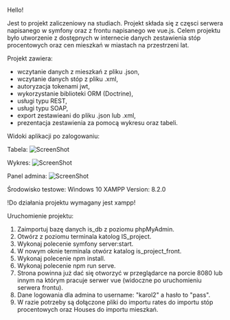 Hello!

Jest to projekt zaliczeniowy na studiach.
Projekt składa się z częsci serwera napisanego w symfony oraz z frontu napisanego we vue.js.
Celem projektu było utworzenie z dostępnych w internecie danych zestawienia stóp procentowych oraz cen mieszkań w miastach na przestrzeni lat.

Projekt zawiera:
- wczytanie danych z mieszkań z pliku .json,
- wczytanie danych stóp z pliku .xml,
- autoryzacja tokenami jwt,
- wykorzystanie biblioteki ORM (Doctrine),
- usługi typu REST,
- usługi typu SOAP,  
- export zestawieani do pliku .json lub .xml,
- prezentacja zestawienia za pomocą wykresu oraz tabeli.

Widoki aplikacji po zalogowaniu:

Tabela:
![ScreenShot](https://raw.github.com/kcarol3/Zestawienie-cen-mieszka-oraz-st-p-procentowych-kredyt-w-na-przestrzeni-lat---projekt/main/screen1.png)

Wykres:
![ScreenShot](https://raw.github.com/kcarol3/Zestawienie-cen-mieszka-oraz-st-p-procentowych-kredyt-w-na-przestrzeni-lat---projekt/main/screen2.png)

Panel admina:
![ScreenShot](https://raw.github.com/kcarol3/Zestawienie-cen-mieszka-oraz-st-p-procentowych-kredyt-w-na-przestrzeni-lat---projekt/main/screen3.png)

Środowisko testowe:
Windows 10
XAMPP Version: 8.2.0

!Do działania projektu wymagany jest xampp!

Uruchomienie projektu:
1. Zaimportuj bazę danych is_db z poziomu phpMyAdmin.
2. Otwórz z poziomu terminala katolog IS_project.
3. Wykonaj polecenie symfony server:start.
4. W nowym oknie terminala otwórz katalog is_project_front.
5. Wykonaj polecenie npm install.
6. Wykonaj polecenie npm run serve.
6. Strona powinna już dać się otworzyć w przeglądarce na porcie 8080 lub innym na którym pracuje serwer vue (widoczne po uruchomieniu serwera frontu).
7. Dane logowania dla admina to username: "karol2" a hasło to "pass".
8. W razie potrzeby są dołączone pliki do importu rates do importu stóp procentowych oraz Houses do importu mieszkań.

